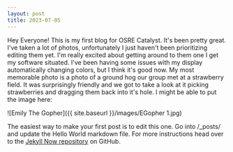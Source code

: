 ```yaml
---
layout: post
title: 2023-07-05
---
```


Hey Everyone! This is my first blog for OSRE Catalyst. It's been pretty great. I've taken a lot of photos, unfortunately I just haven't been prioritizing editing them yet. I'm really excited about getting around to them one I get my software situated. I've been having some issues with my display automatically changing colors, but I think it's good now. My most memorable photo is a photo of a ground hog our group met at a strawberry field. It was surprisingly friendly and we got to take a look at it picking strawberries and dragging them back into it's hole. I might be able to put the image here: 

![Emily The Gopher]({{ site.baseurl }}/images/EGopher 1.jpg)

The easiest way to make your first post is to edit this one. Go into /_posts/ and update the Hello World markdown file. For more instructions head over to the [Jekyll Now repository](https://github.com/barryclark/jekyll-now) on GitHub.
